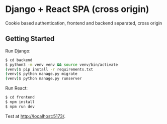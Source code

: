 # Django + React SPA (cross origin)

Cookie based authentication, frontend and backend separated, cross origin

## Getting Started

Run Django:

```sh
$ cd backend
$ python3 -m venv venv && source venv/bin/activate
(venv)$ pip install -r requirements.txt
(venv)$ python manage.py migrate
(venv)$ python manage.py runserver
```

Run React:

```sh
$ cd frontend
$ npm install
$ npm run dev
```

Test at [http://localhost:5173/](http://localhost:5173/).
